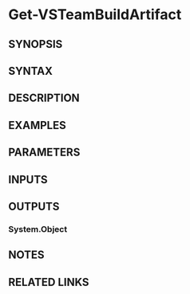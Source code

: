 <!-- #include "./common/header.md" -->

# Get-VSTeamBuildArtifact

## SYNOPSIS

<!-- #include "./synopsis/Get-VSTeamBuildArtifact.md" -->

## SYNTAX

## DESCRIPTION

<!-- #include "./synopsis/Get-VSTeamBuildArtifact.md" -->

## EXAMPLES

## PARAMETERS

<!-- #include "./params/projectName.md" -->

<!-- #include "./params/buildId.md" -->

## INPUTS

## OUTPUTS

### System.Object

## NOTES

## RELATED LINKS